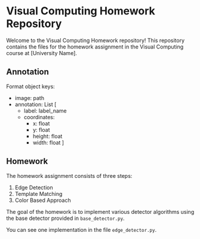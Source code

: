 # Visual Computing Homework Repository

Welcome to the Visual Computing Homework repository! This repository contains the files for the homework assignment in the Visual Computing course at [University Name].

## Annotation

Format object keys:
- image: path
- annotation: List [
	- label: label\_name
	- coordinates:
		- x: float
		- y: float
		- height: float
		- width: float
]

## Homework

The homework assignment consists of three steps:

1. Edge Detection
2. Template Matching
3. Color Based Approach

The goal of the homework is to implement various detector algorithms using the base detector provided in `base_detector.py`.

You can see one implementation in the file `edge_detector.py`.
